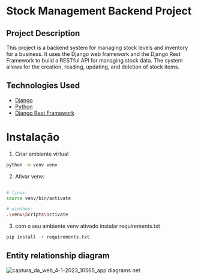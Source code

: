# Stock Management Backend Project

## Project Description
This project is a backend system for managing stock levels and inventory for a business. It uses the Django web framework and the Django Rest Framework to build a RESTful API for managing stock data. The system allows for the creation, reading, updating, and deletion of stock items.

## Technologies Used
- [Django](https://www.djangoproject.com/)
- [Python](https://www.python.org/)
- [Django Rest Framework](https://www.django-rest-framework.org/)

# Instalação
 1. Criar ambiente virtual
```bash
python -m venv venv
```

2. Ativar venv:
```bash

# linux:
source venv/bin/activate

# windows:
.\venv\Scripts\activate
```

3. com o seu ambiente venv ativado
instalar requirements.txt
```bash
pip install -r requirements.txt
```

## Entity relationship diagram
![captura_da_web_4-1-2023_10565_app diagrams net](https://user-images.githubusercontent.com/92169034/213777489-cee87b4b-4cd6-4c7a-915b-0d00123a0dc5.jpg)
